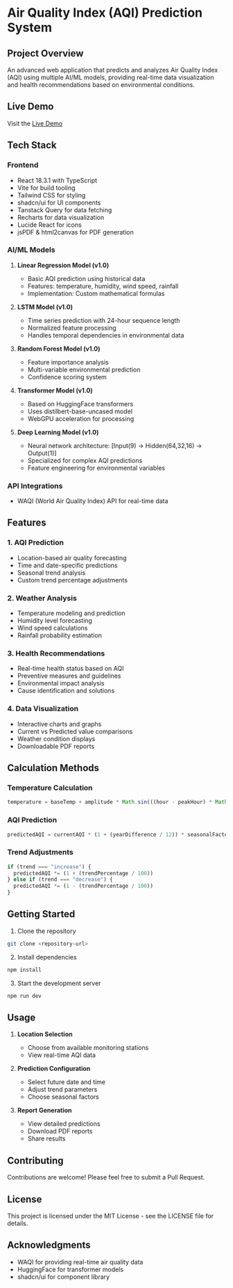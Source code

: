 # Air Quality Index (AQI) Prediction System

## Project Overview
An advanced web application that predicts and analyzes Air Quality Index (AQI) using multiple AI/ML models, providing real-time data visualization and health recommendations based on environmental conditions.

## Live Demo
Visit the [Live Demo](https://lovable.dev/projects/c44b79dd-abc3-4d19-a8f0-5b0ae531793c)

## Tech Stack

### Frontend
- React 18.3.1 with TypeScript
- Vite for build tooling
- Tailwind CSS for styling
- shadcn/ui for UI components
- Tanstack Query for data fetching
- Recharts for data visualization
- Lucide React for icons
- jsPDF & html2canvas for PDF generation

### AI/ML Models

1. **Linear Regression Model (v1.0)**
   - Basic AQI prediction using historical data
   - Features: temperature, humidity, wind speed, rainfall
   - Implementation: Custom mathematical formulas

2. **LSTM Model (v1.0)**
   - Time series prediction with 24-hour sequence length
   - Normalized feature processing
   - Handles temporal dependencies in environmental data

3. **Random Forest Model (v1.0)**
   - Feature importance analysis
   - Multi-variable environmental prediction
   - Confidence scoring system

4. **Transformer Model (v1.0)**
   - Based on HuggingFace transformers
   - Uses distilbert-base-uncased model
   - WebGPU acceleration for processing

5. **Deep Learning Model (v1.0)**
   - Neural network architecture: [Input(9) → Hidden(64,32,16) → Output(1)]
   - Specialized for complex AQI predictions
   - Feature engineering for environmental variables

### API Integrations
- WAQI (World Air Quality Index) API for real-time data

## Features

### 1. AQI Prediction
- Location-based air quality forecasting
- Time and date-specific predictions
- Seasonal trend analysis
- Custom trend percentage adjustments

### 2. Weather Analysis
- Temperature modeling and prediction
- Humidity level forecasting
- Wind speed calculations
- Rainfall probability estimation

### 3. Health Recommendations
- Real-time health status based on AQI
- Preventive measures and guidelines
- Environmental impact analysis
- Cause identification and solutions

### 4. Data Visualization
- Interactive charts and graphs
- Current vs Predicted value comparisons
- Weather condition displays
- Downloadable PDF reports

## Calculation Methods

### Temperature Calculation
```typescript
temperature = baseTemp + amplitude * Math.sin(((hour - peakHour) * Math.PI) / 12)
```

### AQI Prediction
```typescript
predictedAQI = currentAQI * (1 + (yearDifference / 12)) * seasonalFactor
```

### Trend Adjustments
```typescript
if (trend === "increase") {
  predictedAQI *= (1 + (trendPercentage / 100))
} else if (trend === "decrease") {
  predictedAQI *= (1 - (trendPercentage / 100))
}
```

## Getting Started

1. Clone the repository
```bash
git clone <repository-url>
```

2. Install dependencies
```bash
npm install
```

3. Start the development server
```bash
npm run dev
```

## Usage

1. **Location Selection**
   - Choose from available monitoring stations
   - View real-time AQI data

2. **Prediction Configuration**
   - Select future date and time
   - Adjust trend parameters
   - Choose seasonal factors

3. **Report Generation**
   - View detailed predictions
   - Download PDF reports
   - Share results

## Contributing
Contributions are welcome! Please feel free to submit a Pull Request.

## License
This project is licensed under the MIT License - see the LICENSE file for details.

## Acknowledgments
- WAQI for providing real-time air quality data
- HuggingFace for transformer models
- shadcn/ui for component library